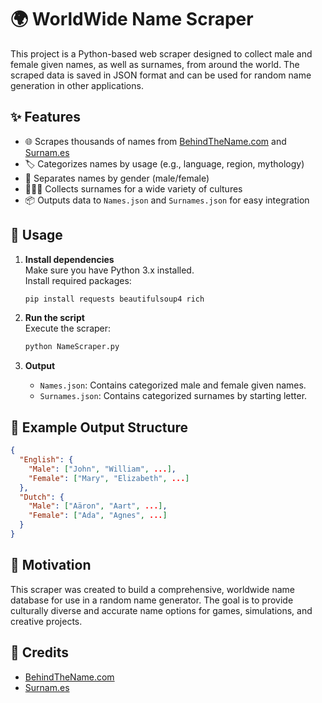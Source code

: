 # 🌍 WorldWide Name Scraper

This project is a Python-based web scraper designed to collect male and female given names, as well as surnames, from around the world. The scraped data is saved in JSON format and can be used for random name generation in other applications.

## ✨ Features

- 🌐 Scrapes thousands of names from [BehindTheName.com](https://www.behindthename.com/names/) and [Surnam.es](https://surnam.es/)
- 🏷️ Categorizes names by usage (e.g., language, region, mythology)
- 🚻 Separates names by gender (male/female)
- 🧑‍🤝‍🧑 Collects surnames for a wide variety of cultures
- 📦 Outputs data to `Names.json` and `Surnames.json` for easy integration

## 🚀 Usage

1. **Install dependencies**  
   Make sure you have Python 3.x installed.  
   Install required packages:
   ```sh
   pip install requests beautifulsoup4 rich
   ```

2. **Run the script**  
   Execute the scraper:
   ```sh
   python NameScraper.py
   ```

3. **Output**  
   - `Names.json`: Contains categorized male and female given names.
   - `Surnames.json`: Contains categorized surnames by starting letter.

## 📄 Example Output Structure

```json
{
  "English": {
    "Male": ["John", "William", ...],
    "Female": ["Mary", "Elizabeth", ...]
  },
  "Dutch": {
    "Male": ["Aäron", "Aart", ...],
    "Female": ["Ada", "Agnes", ...]
  }
}
```

## 🎯 Motivation

This scraper was created to build a comprehensive, worldwide name database for use in a random name generator. The goal is to provide culturally diverse and accurate name options for games, simulations, and creative projects.


## 🙏 Credits

- [BehindTheName.com](https://www.behindthename.com/)
- [Surnam.es](https://surnam.es/)